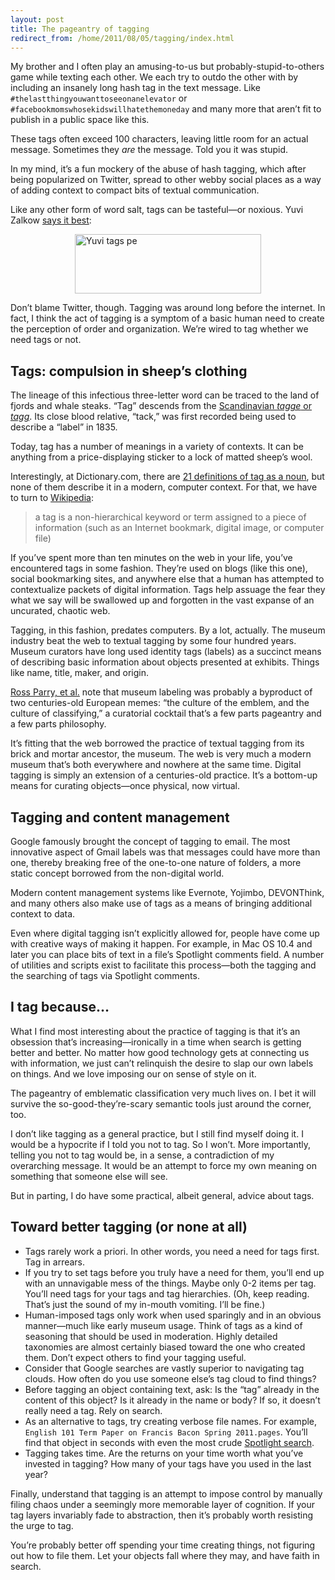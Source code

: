```yaml
---
layout: post
title: The pageantry of tagging
redirect_from: /home/2011/08/05/tagging/index.html
---
```

<p>My brother and I often play an amusing-to-us but probably-stupid-to-others game while texting each other.  We each try to outdo the other with by including an insanely long hash tag in the text message.
Like <code>#thelastthingyouwanttoseeonanelevator</code> or <code>#facebookmomswhosekidswillhatethemoneday</code> and many more that aren’t fit to publish in a public space like this.</p>
<p>These tags often exceed 100 characters, leaving little room for an actual message. Sometimes they <em>are</em> the message. Told you it was stupid.</p>
<p>In my mind, it’s a fun mockery of the abuse of hash tagging, which after being popularized on Twitter, spread to other webby social places as a way of adding context to compact bits of textual communication.</p>
<p>Like any other form of word salt, tags can be tasteful—or noxious. Yuvi Zalkow <a href="https://twitter.com/#!/yuvizalkow/status/91879218572570624">says it best</a>:</p>
<p><img style="display: block; margin-left: auto; margin-right: auto;" title="yuvi-tags-pe.png" src="/img/yuvi-tags-pe2.png" border="0" alt="Yuvi tags pe" width="298" height="95" /></p>
<p>Don’t blame Twitter, though. Tagging was around long before the internet.  In fact, I think the act of tagging is a symptom of a basic human need to create the perception of order and organization. We’re wired to tag whether we need tags or not.</p>
<h2 id="tags:compulsioninsheepsclothing">Tags: compulsion in sheep’s clothing</h2>
<p>The lineage of this infectious three-letter word can be traced to the land of fjords and whale steaks. “Tag” descends from the <a href="http://www.etymonline.com/index.php?term=tag">Scandinavian <em>tagge</em> or <em>tagg</em></a>. Its close blood relative, “tack,” was first recorded being used to describe a “label” in 1835.</p>
<p>Today, tag has a number of meanings in a variety of contexts. It can be anything from a price-displaying sticker to a lock of matted sheep’s wool.</p>
<p>Interestingly, at Dictionary.com, there are <a href="http://dictionary.reference.com/browse/tag">21 definitions of tag as a noun</a>, but none of them describe it in a modern, computer context.  For that, we have to turn to <a href="http://en.wikipedia.org/wiki/Tag_(metadata)">Wikipedia</a>:</p>
<blockquote><p>a tag is a non-hierarchical keyword or term assigned to a piece of information (such as an Internet bookmark, digital image, or computer file)</p></blockquote>
<p>If you’ve spent more than ten minutes on the web in your life, you’ve encountered tags in some fashion. They’re used on blogs (like this one), social bookmarking sites, and anywhere else that a human has attempted to contextualize packets of digital information. Tags help assuage the fear they what we say will be swallowed up and forgotten in the vast expanse of an uncurated, chaotic web.</p>
<p>Tagging, in this fashion, predates computers.  By a lot, actually.  The museum industry beat the web to textual tagging by some four hundred years.  Museum curators have long used identity tags (labels) as a succinct means of describing basic information about objects presented at exhibits. Things like name, title, maker, and origin.</p>
<p><a href="http://www.archimuse.com/mw2007/papers/parry/parry.html">Ross Parry, et al.</a> note that museum labeling was probably a byproduct of two centuries-old European memes: “the culture of the emblem, and the culture of classifying,” a curatorial cocktail that’s a few parts pageantry and a few parts philosophy.</p>
<p>It’s fitting that the web borrowed the practice of textual tagging from its brick and mortar ancestor, the museum.  The web is very much a modern museum that’s both everywhere and nowhere at the same time. Digital tagging is simply an extension of a centuries-old practice. It’s a bottom-up means for curating objects—once physical, now virtual.</p>
<h2 id="taggingandcontentmanagement">Tagging and content management</h2>
<p>Google famously brought the concept of tagging to email. The most innovative aspect of Gmail labels was that messages could have more than one, thereby breaking free of the one-to-one nature of folders, a more static concept borrowed from the non-digital world.</p>
<p>Modern content management systems like Evernote, Yojimbo, DEVONThink, and many others also make use of tags as a means of bringing additional context to data.</p>
<p>Even where digital tagging isn’t explicitly allowed for, people have come up with creative ways of making it happen.  For example, in Mac OS 10.4 and later you can place bits of text in a file’s Spotlight comments field. A number of utilities and scripts exist to facilitate this process—both the tagging and the searching of tags via Spotlight comments.</p>
<h2 id="itagbecause...">I tag because…</h2>
<p>What I find most interesting about the practice of tagging is that it’s an obsession that’s increasing—ironically in a time when search is getting better and better.  No matter how good technology gets at connecting us with information, we just can’t relinquish the desire to slap our own labels on things. And we love imposing our on sense of style on it.</p>
<p>The pageantry of emblematic classification very much lives on. I bet it will survive the so-good-they’re-scary semantic tools just around the corner, too.</p>
<p>I don’t like tagging as a general practice, but I still find myself doing it.  I would be a hypocrite if I told you not to tag. So I won’t. More importantly, telling you not to tag would be, in a sense, a contradiction of my overarching message. It would be an attempt to force my own meaning on something that someone else will see.</p>
<p>But in parting, I do have some practical, albeit general, advice about tags.</p>
<h2 id="taggingontrial">Toward better tagging (or none at all)</h2>
<ul>
<li>Tags rarely work a priori. In other words, you need a need for tags first. Tag in arrears.</li>
<li>If you try to set tags before you truly have a need for them, you’ll end up with an unnavigable mess of the things. Maybe only 0-2 items per tag. You’ll need tags for your tags and tag hierarchies. (Oh, keep reading. That’s just the sound of my in-mouth vomiting. I’ll be fine.)</li>
<li>Human-imposed tags only work when used sparingly and in an obvious manner—much like early museum usage.  Think of tags as a kind of seasoning that should be used in moderation.  Highly detailed taxonomies are almost certainly biased toward the one who created them. Don’t expect others to find your tagging useful.</li>
<li>Consider that Google searches are vastly superior to navigating tag clouds. How often do you use someone else’s tag cloud to find things?</li>
<li>Before tagging an object containing text, ask: Is the “tag” already in the content of this object? Is it already in the name or body? If so, it doesn’t really need a tag. Rely on search.</li>
<li>As an alternative to tags, try creating verbose file names. For example, <code>English 101 Term Paper on Francis Bacon Spring 2011.pages</code>. You’ll find that object in seconds with even the most crude <a href="http://www.practicallyefficient.com/2011/03/28/spotlight/">Spotlight search</a>.</li>
<li>Tagging takes time. Are the returns on your time worth what you’ve invested in tagging? How many of your tags have you used in the last year?</li>
</ul>
<p>Finally, understand that tagging is an attempt to impose control by manually filing chaos under a seemingly more memorable layer of cognition. If your tag layers invariably fade to abstraction, then it’s probably worth resisting the urge to tag.</p>
<p>You’re probably better off spending your time creating things, not figuring out how to file them. Let your objects fall where they may, and have faith in search.</p>
